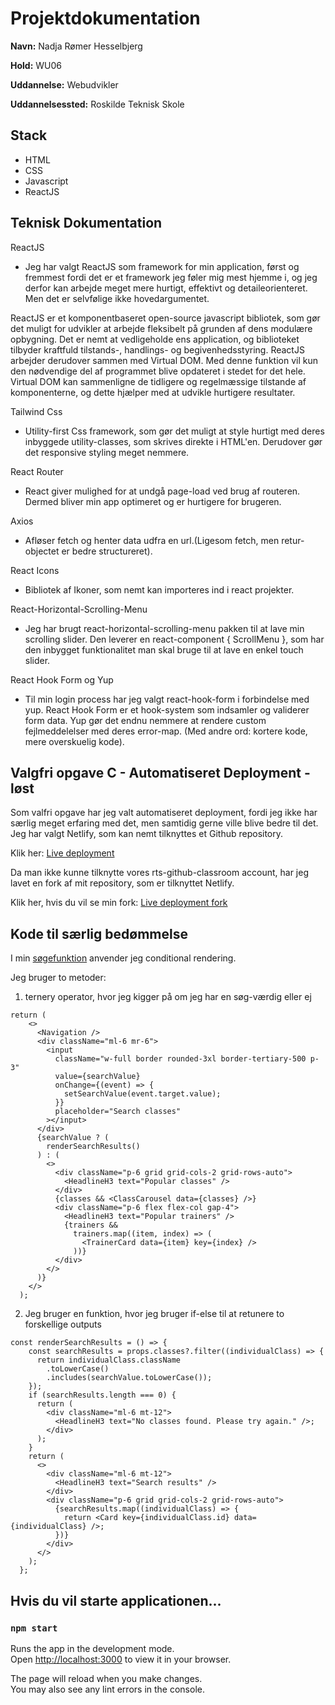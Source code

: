 # Projektdokumentation

**Navn:** Nadja Rømer Hesselbjerg

**Hold:** WU06

**Uddannelse:** Webudvikler

**Uddannelsessted:** Roskilde Teknisk Skole

## Stack

- HTML
- CSS
- Javascript
- ReactJS

## Teknisk Dokumentation

ReactJS

- Jeg har valgt ReactJS som framework for min application, først og fremmest fordi det er et framework jeg føler mig mest hjemme i, og jeg derfor kan arbejde meget mere hurtigt, effektivt og detaileorienteret. Men det er selvfølige ikke hovedargumentet.

ReactJS er et komponentbaseret open-source javascript bibliotek, som gør det muligt for udvikler at arbejde fleksibelt på grunden af dens modulære opbygning. Det er nemt at vedligeholde ens application, og biblioteket tilbyder kraftfuld tilstands-, handlings- og begivenhedsstyring. ReactJS arbejder derudover sammen med Virtual DOM. Med denne funktion vil kun den nødvendige del af programmet blive opdateret i stedet for det hele. Virtual DOM kan sammenligne de tidligere og regelmæssige tilstande af komponenterne, og dette hjælper med at udvikle hurtigere resultater.

Tailwind Css

- Utility-first Css framework, som gør det muligt at style hurtigt med deres inbyggede utility-classes, som skrives direkte i HTML'en. Derudover gør det responsive styling meget nemmere.

React Router

- React giver mulighed for at undgå page-load ved brug af routeren. Dermed bliver min app optimeret og er hurtigere for brugeren.

Axios

- Afløser fetch og henter data udfra en url.(Ligesom fetch, men retur-objectet er bedre structureret).

React Icons

- Bibliotek af Ikoner, som nemt kan importeres ind i react projekter.

React-Horizontal-Scrolling-Menu

- Jeg har brugt react-horizontal-scrolling-menu pakken til at lave min scrolling slider. Den leverer en react-component { ScrollMenu }, som har den inbygget funktionalitet man skal bruge til at lave en enkel touch slider.

React Hook Form og Yup

- Til min login process har jeg valgt react-hook-form i forbindelse med yup. React Hook Form er et hook-system som indsamler og validerer form data. Yup gør det endnu nemmere at rendere custom fejlmeddelelser med deres error-map. (Med andre ord: kortere kode, mere overskuelig kode).

## Valgfri opgave C - Automatiseret Deployment - løst

Som valfri opgave har jeg valt automatiseret deployment, fordi jeg ikke har særlig meget erfaring med det, men samtidig gerne ville blive bedre til det. Jeg har valgt Netlify, som kan nemt tilknyttes et Github repository.

Klik her: [Live deployment](https://trainwithnadja.netlify.app)

Da man ikke kunne tilknytte vores rts-github-classroom account, har jeg lavet en fork af mit repository, som er tilknyttet Netlify.

Klik her, hvis du vil se min fork: [Live deployment fork](https://github.com/Nadjaroemer/trainer-Nadjaroemer)

## Kode til særlig bedømmelse

I min [søgefunktion](/src/views/Search.js) anvender jeg conditional rendering.

Jeg bruger to metoder:

1. ternery operator, hvor jeg kigger på om jeg har en søg-værdig eller ej

```
return (
    <>
      <Navigation />
      <div className="ml-6 mr-6">
        <input
          className="w-full border rounded-3xl border-tertiary-500 p-3"
          value={searchValue}
          onChange={(event) => {
            setSearchValue(event.target.value);
          }}
          placeholder="Search classes"
        ></input>
      </div>
      {searchValue ? (
        renderSearchResults()
      ) : (
        <>
          <div className="p-6 grid grid-cols-2 grid-rows-auto">
            <HeadlineH3 text="Popular classes" />
          </div>
          {classes && <ClassCarousel data={classes} />}
          <div className="p-6 flex flex-col gap-4">
            <HeadlineH3 text="Popular trainers" />
            {trainers &&
              trainers.map((item, index) => (
                <TrainerCard data={item} key={index} />
              ))}
          </div>
        </>
      )}
    </>
  );

```

2. Jeg bruger en funktion, hvor jeg bruger if-else til at retunere to forskellige outputs

```
const renderSearchResults = () => {
    const searchResults = props.classes?.filter((individualClass) => {
      return individualClass.className
        .toLowerCase()
        .includes(searchValue.toLowerCase());
    });
    if (searchResults.length === 0) {
      return (
        <div className="ml-6 mt-12">
          <HeadlineH3 text="No classes found. Please try again." />;
        </div>
      );
    }
    return (
      <>
        <div className="ml-6 mt-12">
          <HeadlineH3 text="Search results" />
        </div>
        <div className="p-6 grid grid-cols-2 grid-rows-auto">
          {searchResults.map((individualClass) => {
            return <Card key={individualClass.id} data={individualClass} />;
          })}
        </div>
      </>
    );
  };

```

## Hvis du vil starte applicationen...

### `npm start`

Runs the app in the development mode.\
Open [http://localhost:3000](http://localhost:3000) to view it in your browser.

The page will reload when you make changes.\
You may also see any lint errors in the console.
